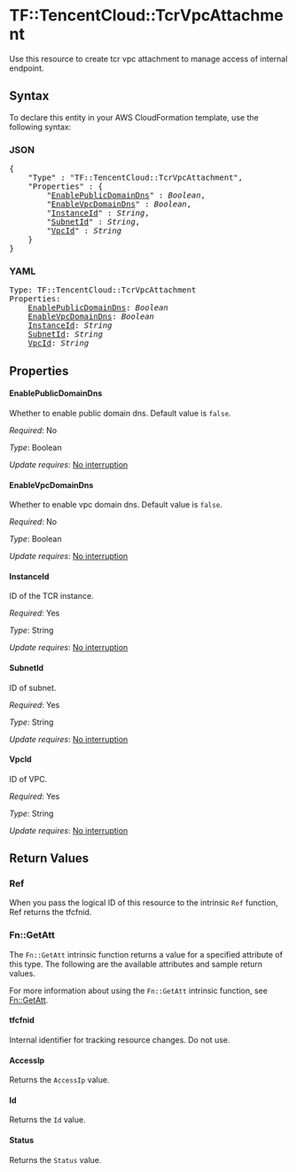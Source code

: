 # TF::TencentCloud::TcrVpcAttachment

Use this resource to create tcr vpc attachment to manage access of internal endpoint.

## Syntax

To declare this entity in your AWS CloudFormation template, use the following syntax:

### JSON

<pre>
{
    "Type" : "TF::TencentCloud::TcrVpcAttachment",
    "Properties" : {
        "<a href="#enablepublicdomaindns" title="EnablePublicDomainDns">EnablePublicDomainDns</a>" : <i>Boolean</i>,
        "<a href="#enablevpcdomaindns" title="EnableVpcDomainDns">EnableVpcDomainDns</a>" : <i>Boolean</i>,
        "<a href="#instanceid" title="InstanceId">InstanceId</a>" : <i>String</i>,
        "<a href="#subnetid" title="SubnetId">SubnetId</a>" : <i>String</i>,
        "<a href="#vpcid" title="VpcId">VpcId</a>" : <i>String</i>
    }
}
</pre>

### YAML

<pre>
Type: TF::TencentCloud::TcrVpcAttachment
Properties:
    <a href="#enablepublicdomaindns" title="EnablePublicDomainDns">EnablePublicDomainDns</a>: <i>Boolean</i>
    <a href="#enablevpcdomaindns" title="EnableVpcDomainDns">EnableVpcDomainDns</a>: <i>Boolean</i>
    <a href="#instanceid" title="InstanceId">InstanceId</a>: <i>String</i>
    <a href="#subnetid" title="SubnetId">SubnetId</a>: <i>String</i>
    <a href="#vpcid" title="VpcId">VpcId</a>: <i>String</i>
</pre>

## Properties

#### EnablePublicDomainDns

Whether to enable public domain dns. Default value is `false`.

_Required_: No

_Type_: Boolean

_Update requires_: [No interruption](https://docs.aws.amazon.com/AWSCloudFormation/latest/UserGuide/using-cfn-updating-stacks-update-behaviors.html#update-no-interrupt)

#### EnableVpcDomainDns

Whether to enable vpc domain dns. Default value is `false`.

_Required_: No

_Type_: Boolean

_Update requires_: [No interruption](https://docs.aws.amazon.com/AWSCloudFormation/latest/UserGuide/using-cfn-updating-stacks-update-behaviors.html#update-no-interrupt)

#### InstanceId

ID of the TCR instance.

_Required_: Yes

_Type_: String

_Update requires_: [No interruption](https://docs.aws.amazon.com/AWSCloudFormation/latest/UserGuide/using-cfn-updating-stacks-update-behaviors.html#update-no-interrupt)

#### SubnetId

ID of subnet.

_Required_: Yes

_Type_: String

_Update requires_: [No interruption](https://docs.aws.amazon.com/AWSCloudFormation/latest/UserGuide/using-cfn-updating-stacks-update-behaviors.html#update-no-interrupt)

#### VpcId

ID of VPC.

_Required_: Yes

_Type_: String

_Update requires_: [No interruption](https://docs.aws.amazon.com/AWSCloudFormation/latest/UserGuide/using-cfn-updating-stacks-update-behaviors.html#update-no-interrupt)

## Return Values

### Ref

When you pass the logical ID of this resource to the intrinsic `Ref` function, Ref returns the tfcfnid.

### Fn::GetAtt

The `Fn::GetAtt` intrinsic function returns a value for a specified attribute of this type. The following are the available attributes and sample return values.

For more information about using the `Fn::GetAtt` intrinsic function, see [Fn::GetAtt](https://docs.aws.amazon.com/AWSCloudFormation/latest/UserGuide/intrinsic-function-reference-getatt.html).

#### tfcfnid

Internal identifier for tracking resource changes. Do not use.

#### AccessIp

Returns the <code>AccessIp</code> value.

#### Id

Returns the <code>Id</code> value.

#### Status

Returns the <code>Status</code> value.

